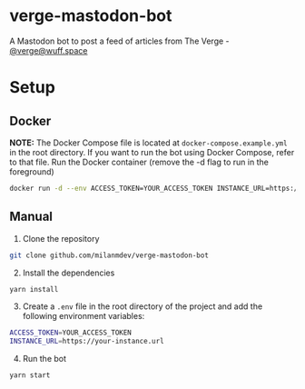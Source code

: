 # verge-mastodon-bot
A Mastodon bot to post a feed of articles from The Verge - [@verge@wuff.space](https://wuff.space/@verge)

# Setup
## Docker
**NOTE:** The Docker Compose file is located at `docker-compose.example.yml` in the root directory. If you want to run the bot using Docker Compose, refer to that file.
Run the Docker container (remove the -d flag to run in the foreground)
```bash
docker run -d --env ACCESS_TOKEN=YOUR_ACCESS_TOKEN INSTANCE_URL=https://your-instance.url --name verge-mastodon-bot ghcr.io/milanmdev/verge-mastodon-bot
```
## Manual
1. Clone the repository
```bash
git clone github.com/milanmdev/verge-mastodon-bot
```
2. Install the dependencies
```bash
yarn install
```
3. Create a `.env` file in the root directory of the project and add the following environment variables:
```bash
ACCESS_TOKEN=YOUR_ACCESS_TOKEN
INSTANCE_URL=https://your-instance.url
```
4. Run the bot
```bash
yarn start
```